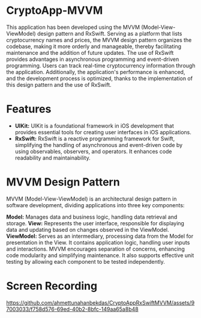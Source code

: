 # CryptoApp-MVVM


 This application has been developed using the MVVM (Model-View-ViewModel) design pattern and RxSwift. Serving as a platform that lists cryptocurrency names and prices, the MVVM design pattern organizes the codebase, making it more orderly and manageable, thereby facilitating maintenance and the addition of future updates. The use of RxSwift provides advantages in asynchronous programming and event-driven programming. Users can track real-time cryptocurrency information through the application. Additionally, the application's performance is enhanced, and the development process is optimized, thanks to the implementation of this design pattern and the use of RxSwift.

# Features
- **UIKit:** UIKit is a foundational framework in iOS development that provides essential tools for creating user interfaces in iOS applications.
- **RxSwift:** RxSwift is a reactive programming framework for Swift, simplifying the handling of asynchronous and event-driven code by using observables, observers, and operators. It enhances code readability and maintainability.

# MVVM Design Pattern
MVVM (Model-View-ViewModel) is an architectural design pattern in software development, dividing applications into three key components:

**Model:** Manages data and business logic, handling data retrieval and storage.
**View:** Represents the user interface, responsible for displaying data and updating based on changes observed in the ViewModel.
**ViewModel:** Serves as an intermediary, processing data from the Model for presentation in the View. It contains application logic, handling user inputs and interactions.
MVVM encourages separation of concerns, enhancing code modularity and simplifying maintenance. It also supports effective unit testing by allowing each component to be tested independently.


# Screen Recording
https://github.com/ahmettunahanbekdas/CryptoAppRxSwiftMVVM/assets/97003033/f758d576-69ed-40b2-8bfc-149aa65a8b48
